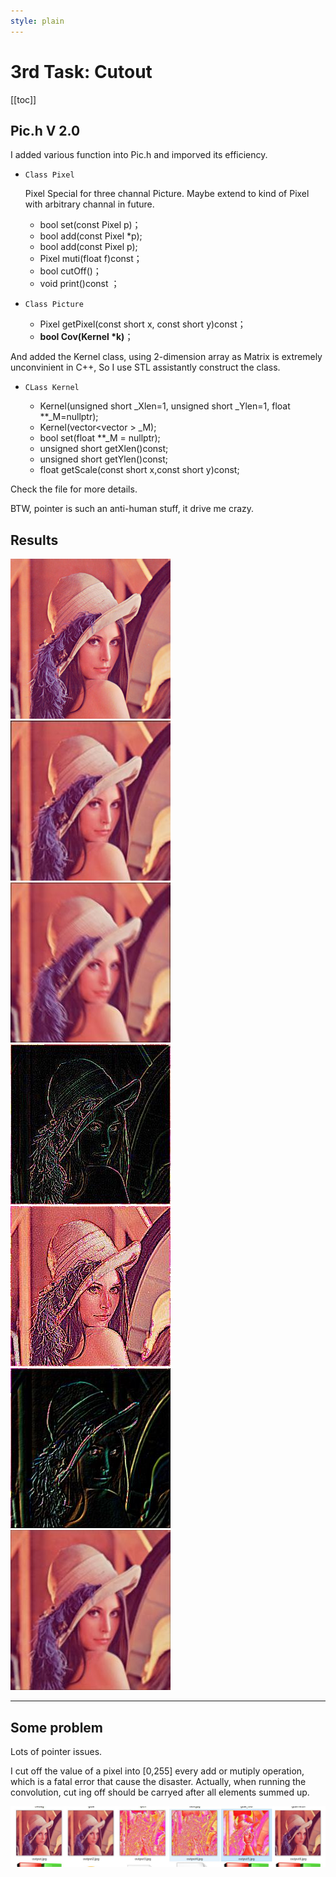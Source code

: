 ```yaml
---
style: plain
---
```

3rd Task: Cutout
===========

[[toc]]

## Pic.h V 2.0

I added various function into Pic.h and imporved its efficiency. 

+ `Class Pixel`
	
	Pixel Special for three channal  Picture. Maybe extend to kind of Pixel with arbitrary channal in future.
	
	+ bool set(const Pixel p)；
	+ bool add(const Pixel *p);
	+ bool add(const Pixel p);
	+ Pixel muti(float f)const；
	+ bool cutOff()；
	+ void print()const ；


+ `Class Picture`

	+ Pixel getPixel(const short x, const short y)const；
	+ **bool Cov(Kernel *k)**；

And added the Kernel class, using 2-dimension array as Matrix is extremely unconvinient in C++, So I use STL assistantly construct the class.

+ `CLass Kernel`

	+ Kernel(unsigned short _Xlen=1, unsigned short _Ylen=1, float **_M=nullptr);
	+ Kernel(vector<vector<float> > _M);
	+ bool set(float **_M = nullptr);
	+ unsigned short getXlen()const;
	+ unsigned short getYlen()const;
	+ float getScale(const short x,const short y)const;

Check the file for more details. 

BTW, pointer is such an anti-human stuff, it drive me crazy.

## Results

![origin](face.jpg)
![cov1](output.jpg) 	![cov2](output2.jpg)	![cov3](output3.jpg)	
![cov4](output4.jpg)	![cov5](output5.jpg)	![cov6](output6.jpg)

* * *

## Some problem

Lots of pointer issues.

I cut off the value of a pixel into [0,255] every add or mutiply operation, which is a fatal error that cause the disaster. Actually, when running the convolution, cut ing off should be carryed after all elements summed up. 

![WA 2](WA%202.jpg)




